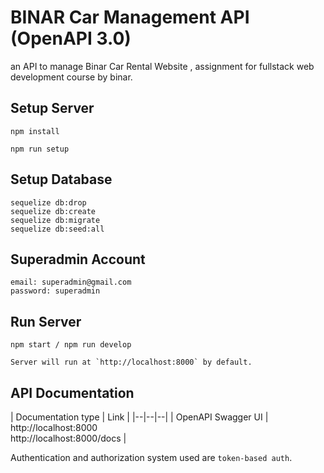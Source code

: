 # BINAR Car Management API (OpenAPI 3.0)

an API to manage Binar Car Rental Website , assignment for fullstack web development course by binar.
  
## Setup Server

    npm install

    npm run setup

## Setup Database

    sequelize db:drop
    sequelize db:create
    sequelize db:migrate
    sequelize db:seed:all

## Superadmin Account

    email: superadmin@gmail.com
    password: superadmin

## Run Server

    npm start / npm run develop

    Server will run at `http://localhost:8000` by default.

## API Documentation


| Documentation type | Link |
|--|--|--|
| OpenAPI Swagger UI | http://localhost:8000 <br> http://localhost:8000/docs | 

Authentication and authorization system used are `token-based auth`.
